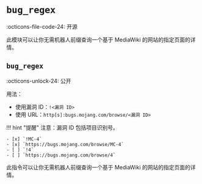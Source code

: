 # `bug_regex`

:octicons-file-code-24: 开源

此模块可以让你无需机器人前缀查询一个基于 MediaWiki 的网站的指定页面的详情。

## `bug_regex`
:octicons-unlock-24: 公开

用法：

 - 使用漏洞 ID：`!<漏洞 ID>`
 - 使用 URL：`http[s]:bugs.mojang.com/browse/<漏洞 ID>`

!!! hint "提醒"
    注意：漏洞 ID 包括项目识别号。

    - [x] `!MC-4`
    - [x] `https://bugs.mojang.com/browse/MC-4`
    - [ ] `!4`
    - [ ] `https://bugs.mojang.com/browse/4`


此指令可以让你无需机器人前缀查询一个基于 MediaWiki 的网站的指定页面的详情。
